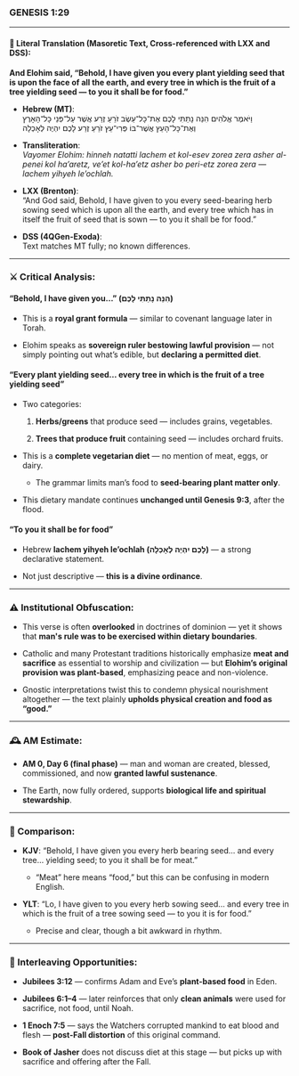 ### **GENESIS 1:29**

---

#### 📜 Literal Translation (Masoretic Text, Cross-referenced with LXX and DSS):

**And Elohim said, “Behold, I have given you every plant yielding seed that is upon the face of all the earth, and every tree in which is the fruit of a tree yielding seed — to you it shall be for food.”**

- **Hebrew (MT)**:  
    וַיֹּאמֶר אֱלֹהִים הִנֵּה נָתַתִּי לָכֶם אֶת־כָּל־עֵשֶׂב זֹרֵעַ זֶרַע אֲשֶׁר עַל־פְּנֵי כָל־הָאָרֶץ וְאֶת־כָּל־הָעֵץ אֲשֶׁר־בּוֹ פְּרִי־עֵץ זֹרֵעַ זֶרַע לָכֶם יִהְיֶה לְאָכְלָה
    
- **Transliteration**:  
    _Vayomer Elohim: hinneh natatti lachem et kol-esev zorea zera asher al-penei kol ha’aretz, ve’et kol-ha’etz asher bo peri-etz zorea zera — lachem yihyeh le’ochlah._
    
- **LXX (Brenton)**:  
    “And God said, Behold, I have given to you every seed-bearing herb sowing seed which is upon all the earth, and every tree which has in itself the fruit of seed that is sown — to you it shall be for food.”
    
- **DSS (4QGen-Exoda)**:  
    Text matches MT fully; no known differences.
    

---

### ⚔️ Critical Analysis:

#### **“Behold, I have given you…” (הִנֵּה נָתַתִּי לָכֶם)**

- This is a **royal grant formula** — similar to covenant language later in Torah.
    
- Elohim speaks as **sovereign ruler bestowing lawful provision** — not simply pointing out what’s edible, but **declaring a permitted diet**.
    

#### **“Every plant yielding seed… every tree in which is the fruit of a tree yielding seed”**

- Two categories:
    
    1. **Herbs/greens** that produce seed — includes grains, vegetables.
        
    2. **Trees that produce fruit** containing seed — includes orchard fruits.
        
- This is a **complete vegetarian diet** — no mention of meat, eggs, or dairy.
    
    - The grammar limits man’s food to **seed-bearing plant matter only**.
        
- This dietary mandate continues **unchanged until Genesis 9:3**, after the flood.
    

#### **“To you it shall be for food”**

- Hebrew **lachem yihyeh le’ochlah (לָכֶם יִהְיֶה לְאָכְלָה)** — a strong declarative statement.
    
- Not just descriptive — **this is a divine ordinance**.
    

---

### ⚠️ Institutional Obfuscation:

- This verse is often **overlooked** in doctrines of dominion — yet it shows that **man's rule was to be exercised within dietary boundaries**.
    
- Catholic and many Protestant traditions historically emphasize **meat and sacrifice** as essential to worship and civilization — but **Elohim’s original provision was plant-based**, emphasizing peace and non-violence.
    
- Gnostic interpretations twist this to condemn physical nourishment altogether — the text plainly **upholds physical creation and food as “good.”**
    

---

### 🕰️ AM Estimate:

- **AM 0, Day 6 (final phase)** — man and woman are created, blessed, commissioned, and now **granted lawful sustenance**.
    
- The Earth, now fully ordered, supports **biological life and spiritual stewardship**.
    

---

### 📖 Comparison:

- **KJV**: “Behold, I have given you every herb bearing seed… and every tree… yielding seed; to you it shall be for meat.”
    
    - “Meat” here means “food,” but this can be confusing in modern English.
        
- **YLT**: “Lo, I have given to you every herb sowing seed… and every tree in which is the fruit of a tree sowing seed — to you it is for food.”
    
    - Precise and clear, though a bit awkward in rhythm.
        

---

### 🔗 Interleaving Opportunities:

- **Jubilees 3:12** — confirms Adam and Eve’s **plant-based food** in Eden.
    
- **Jubilees 6:1–4** — later reinforces that only **clean animals** were used for sacrifice, not food, until Noah.
    
- **1 Enoch 7:5** — says the Watchers corrupted mankind to eat blood and flesh — **post-Fall distortion** of this original command.
    
- **Book of Jasher** does not discuss diet at this stage — but picks up with sacrifice and offering after the Fall.
